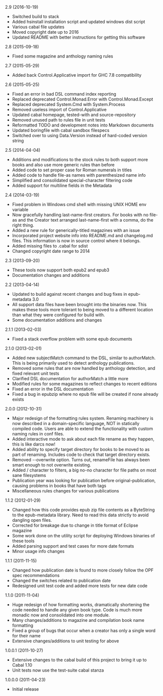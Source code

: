 2.9 (2016-10-19)

   * Switched build to stack
   * Added hsinstall installation script and updated windows dist script
   * Various cabal file updates
   * Moved copyright date up to 2016
   * Updated README with better instructions for getting this software


2.8 (2015-09-18)

   * Fixed some magazine and anthology naming rules


2.7 (2015-05-29)

   * Added back Control.Applicative import for GHC 7.8 compatibility


2.6 (2015-05-25)

   * Fixed an error in bad DSL command index reporting
   * Replaced deprecated Control.Monad.Error with
     Control.Monad.Except
   * Replaced deprecated System.Cmd with System.Process
   * Removed useless import of Control.Applicative
   * Updated cabal homepage, tested-with and source-repository
   * Removed unused path to rules file in unit tests
   * Reformatted TODO and development notes into Markdown documents
   * Updated boringfile with cabal sandbox filespecs
   * Switched over to using Data.Version instead of hard-coded
     version string


2.5 (2014-04-04)

   * Additions and modifications to the stock rules to both support
     more books and also use more generic rules than before
   * Added code to set proper case for Roman numerals in titles
   * Added code to handle file-as names with parenthesized name info
   * Simplified and consolidated special-character filtering code
   * Added support for multiline fields in the Metadata


2.4 (2014-03-19)

   * Fixed problem in Windows cmd shell with missing UNIX HOME
     env variable
   * Now gracefully handling last-name-first creators. For books
     with no file-as and the Creator text arranged last-name-first
     with a comma, do the right thing.
   * Added a new rule for generically-titled magazines with an issue
   * Incorporated project website info into README.md and
     changelog.md files. This information is now in source control
     where it belongs.
   * Added missing files to .cabal for sdist
   * Changed copyright date range to 2014


2.3 (2013-09-20)

   * These tools now support both epub2 and epub3
   * Documentation changes and additions


2.2 (2013-04-14)

   * Updated to build against recent changes and bug fixes in
     epub-metadata 3.0
   * All support data files have been brought into the binaries
     now. This makes these tools more tolerant to being moved to a
     different location than what they were configured for build with.
   * Some documentation additions and changes


2.1.1 (2013-02-03)

   * Fixed a stack overflow problem with some epub documents


2.1.0 (2013-02-01)

   * Added new subjectMatch command to the DSL, similar to
     authorMatch. This is being primarily used to detect anthology
     publications.
   * Removed some rules that are now handled by anthology detection,
     and fixed relevant unit tests
   * Clarified DSL documentation for authorMatch a little more
   * Modified rules for some magazines to reflect changes to
     recent editions
   * Fixed an error in the DSL documentation
   * Fixed a bug in epubzip where no epub file will be created if
     none already exists


2.0.0 (2012-10-31)

   * Major redesign of the formatting rules system. Renaming
     machinery is now described in a domain-specific language,
     NOT in statically compiled code. Users are able to extend the
     functionality with custom naming rules in conf files.
   * Added interactive mode to ask about each file rename as they
     happen, this is like darcs now!
   * Added ability to specify target directory for books to be
     moved to as part of renaming. Includes code to check that target
     directory exists.
   * Removed --overwrite option. Turns out, renameFile has always
     been smart enough to not overwrite existing.
   * Added / character to filters, a big no-no character for file
     paths on most sane filesystems
   * Publication year was looking for publication before
     original-publication, causing problems in books that have
     both tags
   * Miscellaneous rules changes for various publications


1.1.2 (2012-01-29)

   * Changed how this code provides epub zip file contents as a
     ByteString to the epub-metadata library. Need to read this data
     strictly to avoid dangling open files.
   * Corrected for breakage due to change in title format of Eclipse magazine
   * Some work done on the utility script for deploying Windows
     binaries of these tools
   * Added parsing support and test cases for more date formats
   * Minor usage info changes


1.1.1 (2011-11-15)

   * Changed how publication date is found to more closely follow
     the OPF spec recommendations
   * Changed the switches related to publication date
   * Redesigned unit test code and added more tests for new date code


1.1.0 (2011-11-04)

   * Huge redesign of how formatting works, dramatically shortening
     the code needed to handle any given book type. Code is much more
     monadic now and consolidated into one module.
   * Many changes/additions to magazine and compilation book name
     formatting
   * Fixed a group of bugs that occur when a creator has only a
     single word for their name
   * Extensive changes/additions to unit testing for above


1.0.0.1 (2011-10-27)

   * Extensive changes to the cabal build of this project to bring
     it up to Cabal 1.10
   * Unit tests now use the test-suite cabal stanza


1.0.0.0 (2011-04-23)

   * Initial release

